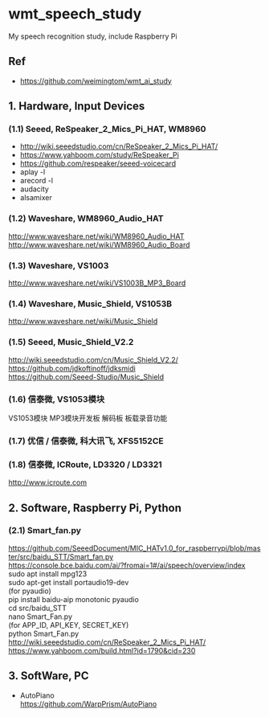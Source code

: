 # wmt_speech_study
My speech recognition study, include Raspberry Pi  

## Ref  
* https://github.com/weimingtom/wmt_ai_study  

## 1. Hardware, Input Devices  

### (1.1) Seeed, ReSpeaker_2_Mics_Pi_HAT, WM8960    
* http://wiki.seeedstudio.com/cn/ReSpeaker_2_Mics_Pi_HAT/  
* https://www.yahboom.com/study/ReSpeaker_Pi  
* https://github.com/respeaker/seeed-voicecard  
* aplay -l  
* arecord -l  
* audacity  
* alsamixer  

### (1.2) Waveshare, WM8960_Audio_HAT  
http://www.waveshare.net/wiki/WM8960_Audio_HAT  
http://www.waveshare.net/wiki/WM8960_Audio_Board  

### (1.3) Waveshare, VS1003  
http://www.waveshare.net/wiki/VS1003B_MP3_Board  

### (1.4) Waveshare, Music_Shield, VS1053B    
http://www.waveshare.net/wiki/Music_Shield  

### (1.5) Seeed, Music_Shield_V2.2  
http://wiki.seeedstudio.com/cn/Music_Shield_V2.2/  
https://github.com/jdkoftinoff/jdksmidi  
https://github.com/Seeed-Studio/Music_Shield  

### (1.6) 信泰微, VS1053模块    
VS1053模块 MP3模块开发板 解码板 板载录音功能  

### (1.7) 优信 / 信泰微, 科大讯飞, XFS5152CE  

### (1.8) 信泰微, ICRoute, LD3320 / LD3321  
http://www.icroute.com  

## 2. Software, Raspberry Pi, Python    

### (2.1) Smart_fan.py  
https://github.com/SeeedDocument/MIC_HATv1.0_for_raspberrypi/blob/master/src/baidu_STT/Smart_fan.py  
https://console.bce.baidu.com/ai/?fromai=1#/ai/speech/overview/index  
sudo apt install mpg123  
sudo apt-get install portaudio19-dev  
(for pyaudio)  
pip install baidu-aip monotonic pyaudio  
cd src/baidu_STT  
nano Smart_Fan.py  
(for APP_ID, API_KEY, SECRET_KEY)  
python Smart_Fan.py  
http://wiki.seeedstudio.com/cn/ReSpeaker_2_Mics_Pi_HAT/  
https://www.yahboom.com/build.html?id=1790&cid=230  

## 3. SoftWare, PC  
* AutoPiano  
https://github.com/WarpPrism/AutoPiano  
